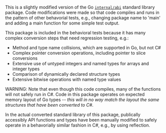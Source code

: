 ﻿This is a slightly modified version of the Go [`internal/abi`](https://github.com/golang/go/tree/master/src/internal/abi) standard library package. Code modifications were made so that code compiles and runs in the pattern of other behavorial tests, e.g., changing package name to 'main' and adding a main function for some simple test output.

This package is included in the behavioral tests because it has many complex conversion steps that need regression testing, e.g.:
* Method and type name collisions, which are supported in Go, but not C#
* Complex pointer conversion operations, including pointer to slice conversions
* Extensive use of untyped integers and named types for arrays and integer types
* Comparison of dynamically declared structure types
* Extensive bitwise operations with named type values

WARNING: Note that even though this code compiles, many of the functions will not safely run in C#. Code in this package operates on expected memory layout of Go types -- _this will in no way match the layout the same structures that have been converted to C#_.

In the actual converted standard library of this package, publically accessibly API functions and types have been manually modified to safely operate in a behavorially similar fashion in C#, e.g., by using reflection.
